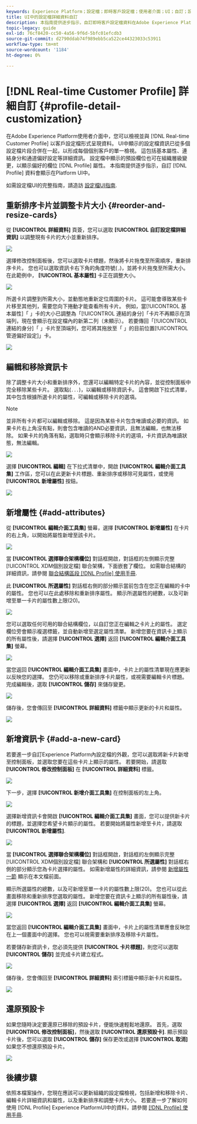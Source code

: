 ```yaml
---
keywords: Experience Platform；設定檔；即時客戶設定檔；使用者介面；UI；自訂；設定檔詳細資訊；詳細資訊
title: UI中的設定檔詳細資料自訂
description: 本指南提供逐步指示，自訂即時客戶設定檔資料在Adobe Experience Platform UI中的顯示方式。
topic-legacy: guide
exl-id: 76cf8420-cc50-4a56-9f6d-5bfc01efcdb3
source-git-commit: d2790ddab74f989ebb5ca522ce44323033c53911
workflow-type: tm+mt
source-wordcount: '1184'
ht-degree: 0%

---
```


# [!DNL Real-time Customer Profile] 詳細自訂 {#profile-detail-customization}

在Adobe Experience Platform使用者介面中，您可以檢視並與 [!DNL Real-time Customer Profile] 以客戶設定檔形式呈現資料。 UI中顯示的設定檔資訊已從多個設定檔片段合併在一起，以形成每個個別客戶的單一檢視。 這包括基本屬性、連結身分和通道偏好設定等詳細資訊。 設定檔中顯示的預設欄位也可在組織層級變更，以顯示偏好的欄位 [!DNL Profile] 屬性。 本指南提供逐步指示，自訂 [!DNL Profile] 資料會顯示在Platform UI中。

如需設定檔UI的完整指南，請造訪 [設定檔UI指南](user-guide.md).

## 重新排序卡片並調整卡片大小 {#reorder-and-resize-cards}

從 **[!UICONTROL 詳細資料]** 頁簽，您可以選取 **[!UICONTROL 自訂設定檔詳細資訊]** 以調整現有卡片的大小並重新排序。

![](../images/profile-customization/customize-profile-details.png)

選擇修改控制面板後，您可以選取卡片標題，然後將卡片拖曳至所需順序，重新排序卡片。 您也可以選取資訊卡右下角的角度符號(`⌟`)，並將卡片拖曳至所需大小。 在此範例中， **[!UICONTROL 基本屬性]** 卡正在調整大小。

![](../images/profile-customization/resize.png)

所選卡片調整到所需大小，並動態地重新定位周圍的卡片。 這可能會導致某些卡片移至其他列，需要您向下捲動才能查看所有卡片。 例如，當[!UICONTROL 基本屬性]「 」卡的大小已調整為「[!UICONTROL 連結的身分]「卡片不再顯示在頂端列，現在會顯示在設定檔內的新第二列（未顯示）。 若要傳回「[!UICONTROL 連結的身分]「 」卡片至頂端列，您可將其拖放至「 」的目前位置[!UICONTROL 管道偏好設定]」卡。

![](../images/profile-customization/resized.png)

## 編輯和移除資訊卡

除了調整卡片大小和重新排序外，您還可以編輯特定卡片的內容，並從控制面板中完全移除某些卡片。 選取點(`...`)，以編輯或移除資訊卡。 這會開啟下拉式清單，其中包含根據所選卡片的屬性，可編輯或移除卡片的選項。

>[!NOTE]
>
>並非所有卡片都可以編輯或移除。 這是因為某些卡片包含唯讀或必要的資訊。 如果卡片右上角沒有點，則會包含唯讀的AND必要資訊，且無法編輯，也無法移除。 如果卡片的角落有點，選取時只會顯示移除卡片的選項，卡片資訊為唯讀狀態，無法編輯。

![](../images/profile-customization/edit-card.png)

選擇 **[!UICONTROL 編輯]** 在下拉式清單中，開啟 **[!UICONTROL 編輯介面工具集]** 工作區，您可以在此更新卡片標題、重新排序或移除可見屬性，或使用 **[!UICONTROL 新增屬性]** 按鈕。

![](../images/profile-customization/basic-attributes.png)

## 新增屬性 {#add-attributes}

從 **[!UICONTROL 編輯介面工具集]** 螢幕，選擇 **[!UICONTROL 新增屬性]** 在卡片的右上角，以開始將屬性新增至該卡片。

![](../images/profile-customization/add-attributes.png)

當 **[!UICONTROL 選擇聯合架構欄位]** 對話框開啟，對話框的左側顯示完整 [!UICONTROL XDM個別設定檔] 聯合架構，下面嵌套了欄位。 如需聯合結構的詳細資訊，請參閱 [聯合結構區段 [!DNL Profile] 使用手冊](user-guide.md#union-schema).

此 **[!UICONTROL 所選屬性]** 對話框右側的部分顯示當前包含在您正在編輯的卡中的屬性。 您也可以在此處移除和重新排序屬性。 顯示所選屬性的總數，以及可新增至單一卡片的屬性數上限(20)。

![](../images/profile-customization/select-before.png)

您可以選取任何可用的聯合結構欄位，以自訂您正在編輯之卡片上的屬性。 選定欄位旁會顯示複選標籤，並自動新增至選定屬性清單。 新增您要在資訊卡上顯示的所有屬性後，請選擇 **[!UICONTROL 選擇]** 返回 **[!UICONTROL 編輯介面工具集]** 螢幕。

![](../images/profile-customization/select-after.png)

當您返回 **[!UICONTROL 編輯介面工具集]** 畫面中，卡片上的屬性清單現在應更新以反映您的選擇。 您仍可以移除或重新排序卡片屬性，或視需要編輯卡片標題。 完成編輯後，選取 **[!UICONTROL 儲存]** 來儲存變更。

![](../images/profile-customization/new-attributes.png)

儲存後，您會傳回至 **[!UICONTROL 詳細資料]** 標籤中顯示更新的卡片和屬性。

![](../images/profile-customization/added-attributes.png)

## 新增資訊卡 {#add-a-new-card}

若要進一步自訂Experience Platform內設定檔的外觀，您可以選取將新卡片新增至控制面板，並選取您要在這些卡片上顯示的屬性。 若要開始，請選取 **[!UICONTROL 修改控制面板]** 在 **[!UICONTROL 詳細資料]** 標籤。

![](../images/profile-customization/customize-profile-details.png)

下一步，選擇 **[!UICONTROL 新增介面工具集]** 在控制面板的左上角。

![](../images/profile-customization/add-widget.png)

選擇新增資訊卡會開啟 **[!UICONTROL 編輯介面工具集]** 畫面，您可以提供新卡片的標題，並選擇您希望卡片顯示的屬性。 若要開始將屬性新增至卡片，請選取 **[!UICONTROL 新增屬性]**.

![](../images/profile-customization/edit-widget.png)

當 **[!UICONTROL 選擇聯合架構欄位]** 對話框開啟，對話框的左側顯示完整 [!UICONTROL XDM個別設定檔] 聯合架構和 **[!UICONTROL 所選屬性]** 對話框右側的部分顯示您為卡片選擇的屬性。 如需新增屬性的詳細資訊，請參閱 [新增屬性一節](#add-attributes) 顯示在本文檔前面。

顯示所選屬性的總數，以及可新增至單一卡片的屬性數上限(20)。 您也可以從此畫面移除和重新排序您選取的屬性。 新增您要在資訊卡上顯示的所有屬性後，請選擇 **[!UICONTROL 選擇]** 返回 **[!UICONTROL 編輯介面工具集]** 螢幕。

![](../images/profile-customization/add-widget-attributes.png)

當您返回 **[!UICONTROL 編輯介面工具集]** 畫面中，卡片上的屬性清單應會反映您在上一個畫面中的選擇。 您也可以視需要重新排序及移除卡片屬性。

若要儲存新資訊卡，您必須先提供 **[!UICONTROL 卡片標題]**，則您可以選取 **[!UICONTROL 儲存]** 並完成卡片建立程式。

![](../images/profile-customization/new-widget.png)

儲存後，您會傳回至 **[!UICONTROL 詳細資料]** 索引標籤中顯示新卡片和屬性。

![](../images/profile-customization/added-widget.png)

## 還原預設卡

如果您隨時決定要還原已移除的預設卡片，便能快速輕鬆地還原。 首先，選取 **[!UICONTROL 修改控制面板]**，然後選取 **[!UICONTROL 還原預設卡]**. 顯示預設卡片後，您可以選取 **[!UICONTROL 儲存]** 保存更改或選擇 **[!UICONTROL 取消]** 如果您不想還原預設卡片。

![](../images/profile-customization/restore-default.png)

## 後續步驟

依照本檔案操作，您現在應該可以更新組織的設定檔檢視，包括新增和移除卡片、編輯卡片詳細資訊和屬性，以及重新排序和調整卡片大小。 若要進一步了解如何使用 [!DNL Profile] Experience PlatformUI中的資料，請參閱 [[!DNL Profile] 使用手冊](user-guide.md).
